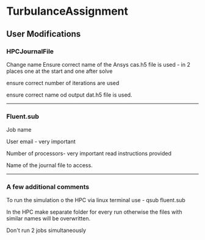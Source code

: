 # TurbulanceAssignment
## User Modifications
### HPCJournalFile

Change name
Ensure correct name of the Ansys cas.h5 file is used - in 2 places one at the start and one after solve

ensure correct number of iterations are used

ensure correct name od output dat.h5 file is used.

-----------------------------------------------------------------

### Fluent.sub

Job name

User email - very important

Number of processors- very important read instructions provided

Name of the journal file to access.

------------------------------------------------------------------
### A few additional comments

To run the simulation o the HPC via linux terminal use  - qsub fluent.sub

In the HPC make separate folder for every run otherwise the files with similar names will be overwritten. 

Don't run 2 jobs simultaneously
